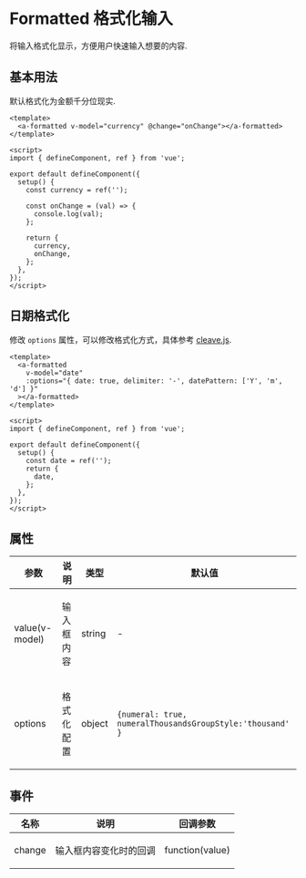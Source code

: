 # Formatted 格式化输入

将输入格式化显示，方便用户快速输入想要的内容.

## 基本用法

默认格式化为金额千分位现实.

```vue demo
<template>
  <a-formatted v-model="currency" @change="onChange"></a-formatted>
</template>

<script>
import { defineComponent, ref } from 'vue';

export default defineComponent({
  setup() {
    const currency = ref('');

    const onChange = (val) => {
      console.log(val);
    };

    return {
      currency,
      onChange,
    };
  },
});
</script>
```

## 日期格式化

修改 <code>options</code> 属性，可以修改格式化方式，具体参考 [cleave.js](https://nosir.github.io/cleave.js/).

```vue demo
<template>
  <a-formatted
    v-model="date"
    :options="{ date: true, delimiter: '-', datePattern: ['Y', 'm', 'd'] }"
  ></a-formatted>
</template>

<script>
import { defineComponent, ref } from 'vue';

export default defineComponent({
  setup() {
    const date = ref('');
    return {
      date,
    };
  },
});
</script>
```

## 属性

| 参数           | 说明               | 类型                | 默认值                                                               |
| -------------- | ------------------ | ------------------- | -------------------------------------------------------------------- |
| value(v-model) | <p>输入框内容 </p> | <span>string</span> | -                                                                    |
| options        | <p>格式化配置</p>  | <span>object</span> | <code>{numeral: true, numeralThousandsGroupStyle:'thousand' }</code> |

## 事件

| 名称   | 说明                          | 回调参数                     |
| ------ | ----------------------------- | ---------------------------- |
| change | <p>输入框内容变化时的回调</p> | <span>function(value)</span> |

